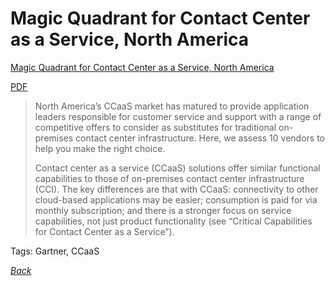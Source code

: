 # Magic Quadrant for Contact Center as a Service, North America

[Magic Quadrant for Contact Center as a Service, North America](https://www.gartner.com/doc/reprints?id=1-5LVTUOD&ct=181017&st=sb)

[PDF](../docs/Gartner-2018-CCaaS-NorthAmerica.pdf)

> North America’s CCaaS market has matured to provide application leaders responsible for customer service and support with a range of competitive offers to consider as substitutes for traditional on-premises contact center infrastructure. Here, we assess 10 vendors to help you make the right choice.
>
> Contact center as a service (CCaaS) solutions offer similar functional capabilities to those of on-premises contact center infrastructure (CCI). The key differences are that with CCaaS: connectivity to other cloud-based applications may be easier; consumption is paid for via monthly subscription; and there is a stronger focus on service capabilities, not just product functionality (see “Critical Capabilities for Contact Center as a Service”).

Tags: Gartner, CCaaS

[_Back_](README.md)
